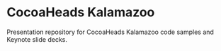 CocoaHeads Kalamazoo
====================

Presentation repository for CocoaHeads Kalamazoo code samples and Keynote slide decks.
